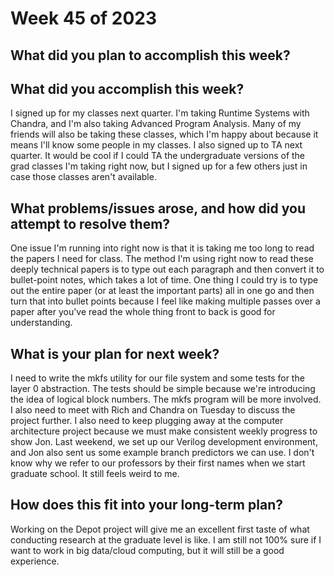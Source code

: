 # Week 45 of 2023

## What did you plan to accomplish this week?

## What did you accomplish this week?

I signed up for my classes next quarter. I'm taking Runtime Systems with Chandra, and I'm also taking Advanced Program Analysis. Many of my friends will also be taking these classes, which I'm happy about because it means I'll know some people in my classes. I also signed up to TA next quarter. It would be cool if I could TA the undergraduate versions of the grad classes I'm taking right now, but I signed up for a few others just in case those classes aren't available.

## What problems/issues arose, and how did you attempt to resolve them?

One issue I'm running into right now is that it is taking me too long to read the papers I need for class. The method I'm using right now to read these deeply technical papers is to type out each paragraph and then convert it to bullet-point notes, which takes a lot of time. One thing I could try is to type out the entire paper (or at least the important parts) all in one go and then turn that into bullet points because I feel like making multiple passes over a paper after you've read the whole thing front to back is good for understanding.

## What is your plan for next week?

I need to write the mkfs utility for our file system and some tests for the layer 0 abstraction. The tests should be simple because we're introducing the idea of logical block numbers. The mkfs program will be more involved. I also need to meet with Rich and Chandra on Tuesday to discuss the project further. I also need to keep plugging away at the computer architecture project because we must make consistent weekly progress to show Jon. Last weekend, we set up our Verilog development environment, and Jon also sent us some example branch predictors we can use. I don't know why we refer to our professors by their first names when we start graduate school. It still feels weird to me.

## How does this fit into your long-term plan?

Working on the Depot project will give me an excellent first taste of what conducting research at the graduate level is like. I am still not 100% sure if I want to work in big data/cloud computing, but it will still be a good experience.